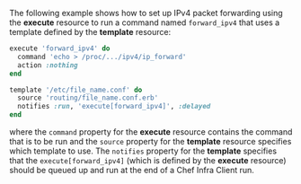 The following example shows how to set up IPv4 packet forwarding using
the **execute** resource to run a command named `forward_ipv4` that uses
a template defined by the **template** resource:

```ruby
execute 'forward_ipv4' do
  command 'echo > /proc/.../ipv4/ip_forward'
  action :nothing
end

template '/etc/file_name.conf' do
  source 'routing/file_name.conf.erb'
  notifies :run, 'execute[forward_ipv4]', :delayed
end
```

where the `command` property for the **execute** resource contains the
command that is to be run and the `source` property for the **template**
resource specifies which template to use. The `notifies` property for
the **template** specifies that the `execute[forward_ipv4]` (which is
defined by the **execute** resource) should be queued up and run at the
end of a Chef Infra Client run.
